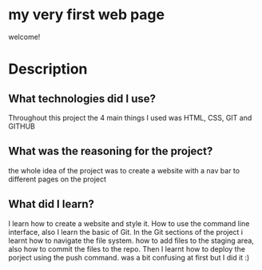 # my very first web page

welcome!

# Description

## What technologies did I use?

Throughout this project the 4 main things I used was HTML, CSS, GIT and GITHUB

## What was the reasoning for the project?
the whole idea of the project was to create a website with a nav bar to different pages on the project

## What did I learn?

I learn how to create a website and style it. How to use the command line interface, also I learn the basic of Git.
In the Git sections of the project i learnt how to navigate the file system. how to add files to the staging area,
also how to commit the files to the repo. Then I learnt how to deploy the porject using the push command.
was a bit confusing at first but I did it :)